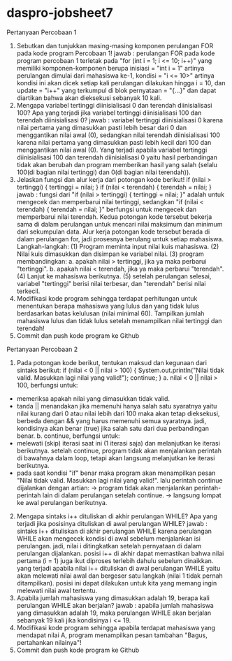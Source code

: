 # daspro-jobsheet7

Pertanyaan Percobaan 1
1. Sebutkan dan tunjukkan masing-masing komponen perulangan FOR pada kode program Percobaan 1!
jawab : perulangan FOR pada kode program percobaan 1 terletak pada "for (int i = 1; i <= 10; i++)" yang memiliki komponen-komponen berupa inisiasi = "int i = 1" artinya perulangan dimulai dari mahasiswa ke-1, kondisi = "i <= 10>" artinya kondisi ini akan dicek setiap kali perulangan dilakukan hingga i = 10, dan update = "i++" yang terkumpul di blok pernyataan = "{...}" dan dapat diartikan bahwa akan dieksekusi sebanyak 10 kali.
2. Mengapa variabel tertinggi diinisialisasi 0 dan terendah diinisialisasi 100? Apa yang terjadi jika variabel tertinggi diinisialisasi 100 dan terendah diinisialisasi 0?
jawab : variabel tertinggi diinisialisasi 0 karena nilai pertama yang dimasukkan pasti lebih besar dari 0 dan menggantikan nilai awal (0), sedangkan nilai terendah diinisialisasi 100 karena nilai pertama yang dimasukkan pasti lebih kecil dari 100 dan menggantikan nilai awal (0). Yang terjadi apabila variabel tertinggi diinisialisasi 100 dan terendah diinisialisasi 0 yaitu hasil perbandingan tidak akan berubah dan program memberikan hasil yang salah (selalu 100(di bagian nilai tertinggi) dan 0(di bagian nilai terendah)).
3. Jelaskan fungsi dan alur kerja dari potongan kode berikut!
if (nilai > tertinggi) {
    tertinggi = nilai;
}
if (nilai < terendah) {
    terendah = nilai;
}
jawab : fungsi dari "if (nilai > tertinggi) { tertinggi = nilai; }" adalah untuk mengecek dan memperbarui nilai tertinggi, sedangkan "if (nilai < terendah) { terendah = nilai; }" berfungsi untuk mengecek dan memperbarui nilai terendah. Kedua potongan kode tersebut bekerja sama di dalam perulangan untuk mencari nilai maksimum dan minimum dari sekumpulan data. Alur kerja potongan kode tersebut berada di dalam perulangan for, jadi prosesnya berulang untuk setiap mahasiswa. Langkah-langkah: (1) Program meminta input nilai kuis mahasiswa. (2) Nilai kuis dimasukkan dan disimpan ke variabel nilai. (3) program membandingkan: a. apakah nilai > tertinggi, jika ya maka perbarui "tertinggi". b. apakah nilai < terendah, jika ya maka perbarui "terendah". (4) Lanjut ke mahasiswa berikutnya. (5) setelah perulangan selesai, variabel "tertinggi" berisi nilai terbesar, dan "terendah" berisi nilai terkecil.
4. Modifikasi kode program sehingga terdapat perhitungan untuk menentukan berapa mahasiswa yang lulus dan yang tidak lulus berdasarkan batas kelulusan (nilai minimal 60). Tampilkan jumlah mahasiswa lulus dan tidak lulus setelah menampilkan nilai tertinggi dan terendah!
5. Commit dan push kode program ke Github

Pertanyaan Percobaan 2
1. Pada potongan kode berikut, tentukan maksud dan kegunaan dari sintaks berikut:
if (nilai < 0 || nilai > 100) {
    System.out.println("Nilai tidak valid. Masukkan lagi nilai yang valid!");
    continue;
}
a. nilai < 0 || nilai > 100, berfungsi untuk: 
- memeriksa apakah nilai yang dimasukkan tidak valid. 
- tanda || menandakan jika memenuhi hanya salah satu syaratnya yaitu nilai kurang dari 0 atau nilai lebih dari 100 maka akan tetap dieksekusi, berbeda dengan && yang harus memenuhi semua syaratnya. jadi, kondisinya akan benar (true) jika salah satu dari dua perbandingan benar.
b. continue, berfungsi untuk:
- melewati (skip) iterasi saat ini (1 iterasi saja) dan melanjutkan ke iterasi berikutnya. setelah continue, program tidak akan menjalankan perintah di bawahnya dalam loop, tetapi akan langsung melanjutkan ke iterasi berikutnya.
- pada saat kondisi "if" benar maka program akan menampilkan pesan "Nilai tidak valid. Masukkan lagi nilai yang valid!". lalu perintah continue dijalankan dengan artian:
  -> program tidak akan menjalankan perintah-perintah lain di dalam perulangan setelah continue.
  -> langsung lompat ke awal perulangan berikutnya.
2. Mengapa sintaks i++ dituliskan di akhir perulangan WHILE? Apa yang terjadi jika posisinya dituliskan di awal perulangan WHILE?
jawab : sintaks i++ dituliskan di akhir perulangan WHILE karena perulangan WHILE akan mengecek kondisi di awal sebelum menjalankan isi perulangan. jadi, nilai i ditingkatkan setelah pernyataan di dalam perulangan dijalankan. posisi i++ di akhir dapat memastikan bahwa nilai pertama (i = 1) juga ikut diproses terlebih dahulu sebelum dinaikkan.
yang terjadi apabila nilai i++ dituliskan di awal perulangan WHILE yaitu akan melewati nilai awal dan bergeser satu langkah (nilai 1 tidak pernah ditampilkan). posisi ini dapat dilakukan untuk kita yang memang ingin melewati nilai awal tertentu. 
3. Apabila jumlah mahasiswa yang dimasukkan adalah 19, berapa kali perulangan WHILE akan berjalan?
jawab : apabila jumlah mahasiswa yang dimasukkan adalah 19, maka perulangan WHILE akan berjalan sebanyak 19 kali jika kondisinya i <= 19.
4. Modifikasi kode program sehingga apabila terdapat mahasiswa yang mendapat nilai A, program menampilkan pesan tambahan "Bagus, pertahankan nilainya"!
5. Commit dan push kode program ke Github